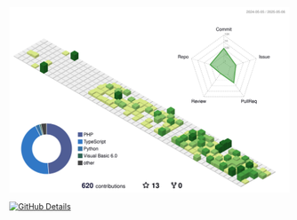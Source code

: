 ![Status](./profile-3d-contrib/profile-green-animate.svg)
  
[![GitHub Details](http://github-profile-summary-cards.vercel.app/api/cards/profile-details?username=joaopabdala&theme=dracula)](https://github.com/vn7n24fzkq/github-profile-summary-cards) 
